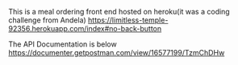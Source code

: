 This is a meal ordering front end hosted on heroku(it was a coding challenge from Andela)
https://limitless-temple-92356.herokuapp.com/index#no-back-button

The API Documentation is below
https://documenter.getpostman.com/view/16577199/TzmChDHw
